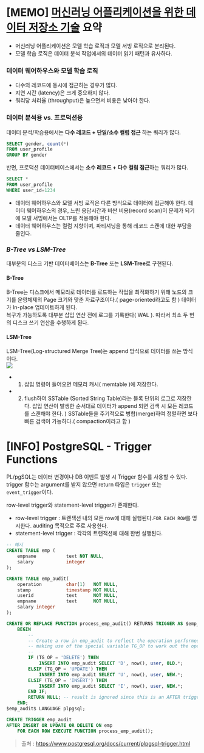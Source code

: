 # [MEMO] [머신러닝 어플리케이션을 위한 데이터 저장소 기술](https://hyperconnect.github.io/2022/07/11/data-stores-for-ml-apps.html) 요약
- 머신러닝 어플리케이션은 모델 학습 로직과 모델 서빙 로직으로 분리된다.
- 모델 학습 로직은 데이터 분석 작업에서의 데이터 읽기 패턴과 유사하다.

### 데이터 웨어하우스와 모델 학습 로직
- 다수의 레코드에 동시에 접근하는 경우가 많다.
- 지연 시간 (latency)은 크게 중요하지 않다.
- 쿼리당 처리율 (throughput)은 높으면서 비용은 낮아야 한다.

### 데이터 분석용 vs. 프로덕션용
데이터 분석/학습용에서는 **다수 레코드 + 단일/소수 컬럼 접근** 하는 쿼리가 많다.
```sql
SELECT gender, count(*)
FROM user_profile
GROUP BY gender
```
반면, 프로덕션 데이터베이스에서는 **소수 레코드 + 다수 컬럼 접근**하는 쿼리가 많다.
```sql
SELECT *
FROM user_profile
WHERE user_id=1234
```
- 데이터 웨어하우스와 모델 서빙 로직은 다른 방식으로 데이터에 접근해야 한다. 데이터 웨어하우스의 경우, 느린 응답시간과 비싼 비용(record scan)이 문제가 되기에 모델 서빙에서는 OLTP를 적용해야 한다.  
- 데이터 웨어하우스는 컬럼 지향이며, 파티셔닝을 통해 레코드 스캔에 대한 부담을 줄인다. 
 
### *B-Tree vs LSM-Tree*
대부분의 디스크 기반 데이터베이스는 **B-Tree** 또는 **LSM-Tree**로 구현된다.
#### B-Tree 
B-Tree는 디스크에서 메모리로 데이터를 로드하는 작업을 최적화하기 위해 노드의 크기를 운영체제의 Page 크기와 맞춘 자료구조이다.( page-oriented라고도 함 ) 데이터가 In-place 업데이트하게 된다.  
복구가 가능하도록 대부분 삽입 연산 전에 로그를 기록한다( WAL ). 따라서 최소 두 번의 디스크 쓰기 연산을 수행하게 된다.
#### LSM-Tree 
LSM-Tree(Log-structured Merge Tree)는 append 방식으로 데이터를 쓰는 방식이다.  
![](https://docs.scylladb.com/_images/write-path-image-memtable-sstable.png)
- 1. 삽입 명령이 들어오면 메모리 캐시( memtable )에 저장한다. 
- 2. flush하여 SSTable (Sorted String Table)라는 블록 단위의 로그로 저장한다.
삽입 연산이 발생한 순서대로 데이터가 append 되면 검색 시 모든 레코드를 스캔해야 한다. )
SSTable들을 주기적으로 병합(merge)하여 정렬하면 보다 빠른 검색이 가능하다.( compaction이라고 함 )

# [INFO] PostgreSQL - Trigger Functions
PL/pgSQL는 데이터 변경이나 DB 이벤트 발생 시 Trigger 함수를 사용할 수 있다.  
trigger 함수는 argument를 받지 않으면 return 타입은 `trigger` 또는 `event_trigger`이다.

row-level trigger와 statement-level trigger가 존재한다.
- row-level trigger : 트랜잭션 내의 모든 row에 대해 실행된다.`FOR EACH ROW`를 명시한다. auditing 목적으로 주로 사용한다.
- statement-level trigger : 각각의 트랜잭션에 대해 한번 실행된다.

```sql
-- 예시
CREATE TABLE emp (
    empname           text NOT NULL,
    salary            integer
);

CREATE TABLE emp_audit(
    operation         char(1)   NOT NULL,
    stamp             timestamp NOT NULL,
    userid            text      NOT NULL,
    empname           text      NOT NULL,
    salary integer
);

CREATE OR REPLACE FUNCTION process_emp_audit() RETURNS TRIGGER AS $emp_audit$
    BEGIN
        --
        -- Create a row in emp_audit to reflect the operation performed on emp,
        -- making use of the special variable TG_OP to work out the operation.
        --
        IF (TG_OP = 'DELETE') THEN
            INSERT INTO emp_audit SELECT 'D', now(), user, OLD.*;
        ELSIF (TG_OP = 'UPDATE') THEN
            INSERT INTO emp_audit SELECT 'U', now(), user, NEW.*;
        ELSIF (TG_OP = 'INSERT') THEN
            INSERT INTO emp_audit SELECT 'I', now(), user, NEW.*;
        END IF;
        RETURN NULL; -- result is ignored since this is an AFTER trigger
    END;
$emp_audit$ LANGUAGE plpgsql;

CREATE TRIGGER emp_audit
AFTER INSERT OR UPDATE OR DELETE ON emp
    FOR EACH ROW EXECUTE FUNCTION process_emp_audit();
```

> 출처 : https://www.postgresql.org/docs/current/plpgsql-trigger.html

















